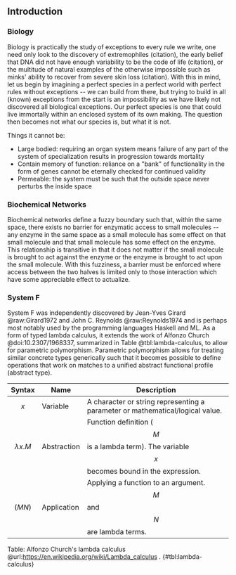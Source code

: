 ## Introduction

### Biology

Biology is practically the study of exceptions to every rule we write, one need only look to the discovery of extremophiles (citation), the early belief that DNA did not have enough variability to be the code of life (citation), or the multitude of natural examples of the otherwise impossible such as minks' ability to recover from severe skin loss (citation).
With this in mind, let us begin by imagining a perfect species in a perfect world with perfect rules without exceptions -- we can build from there, but trying to build in all (known) exceptions from the start is an impossibility as we have likely not discovered all biological exceptions.
Our perfect species is one that could live immortally within an enclosed system of its own making.
The question then becomes not what our species is, but what it is not.

Things it cannot be:

+ Large bodied: requiring an organ system means failure of any part of the system of specialization results in progression towards mortality
+ Contain memory of function: reliance on a "bank" of functionality in the form of genes cannot be eternally checked for continued validity
+ Permeable: the system must be such that the outside space never perturbs the inside space

### Biochemical Networks

Biochemical networks define a fuzzy boundary such that, within the same space, there exists no barrier for enzymatic access to small molecules -- any enzyme in the same space as a small molecule has some effect on that small molecule and that small molecule has some effect on the enzyme.
This relationship is transitive in that it does not matter if the small molecule is brought to act against the enzyme or the enzyme is brought to act upon the small molecule.
With this fuzziness, a barrier must be enforced where access between the two halves is limited only to those interaction which have some appreciable effect to actualize.

### System F

System F was independently discovered by Jean-Yves Girard @raw:Girard1972 and John C. Reynolds @raw:Reynolds1974 and is perhaps most notably used by the programming languages Haskell and ML.
As a form of typed lambda calculus, it extends the work of Alfonzo Church @doi:10.2307/1968337, summarized in Table @tbl:lambda-calculus, to allow for parametric polymorphism.
Parametric polymorphism allows for treating similar concrete types generically such that it becomes possible to define operations that work on matches to a unified abstract functional profile (abstract type).

| Syntax  | Name        | Description |
|---------|-------------|-------------|
| $$x$$     | Variable    | A character or string representing a parameter or mathematical/logical value. |
| $$\lambda x.M$$  | Abstraction | Function definition ($$M$$ is a lambda term). The variable $$x$$ becomes bound in the expression. |
| $$(M N)$$ | Application | Applying a function to an argument. $$M$$ and $$N$$ are lambda terms. |

Table: Alfonzo Church's lambda calculus @url:https://en.wikipedia.org/wiki/Lambda_calculus . {#tbl:lambda-calculus}
